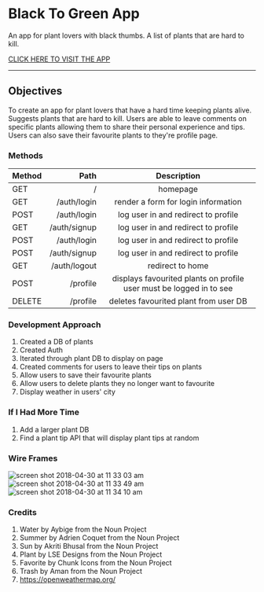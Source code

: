 Black To Green App
===================


An app for plant lovers with black thumbs. A list of plants that are hard to kill.

[CLICK HERE TO VISIT THE APP](http://blacktogreen.herokuapp.com/)

----------


Objectives
-------------

To create an app for plant lovers that have a hard time keeping plants alive. Suggests plants that are hard to kill. Users are able to leave comments on specific plants allowing them to share their personal experience and tips. Users can also save their favourite plants to they're profile page.


### Methods

| Method     | Path | Description   |
| :------- | ----: | :---: |
| GET | / |  homepage    |
| GET | /auth/login |  render a form for login information    |
| POST    | /auth/login   |    log user in and redirect to profile  |
| GET | /auth/signup |  log user in and redirect to profile    |
| POST    | /auth/login   |    log user in and redirect to profile  |
| POST | /auth/signup |  log user in and redirect to profile    |
| GET    | /auth/logout   |    redirect to home  |
| POST    | /profile   |  displays favourited plants on profile user must be logged in to see   |
| DELETE     | /profile    |  deletes favourited plant from user DB  |


### Development Approach

1. Created a DB of plants
2. Created Auth
3. Iterated through plant DB to display on page
4. Created comments for users to leave their tips on plants
5. Allow users to save their favourite plants
6. Allow users to delete plants they no longer want to favourite
7. Display weather in users' city




### If I Had More Time

1. Add a larger plant DB
2. Find a plant tip API that will display plant tips at random


### Wire Frames

![screen shot 2018-04-30 at 11 33 03 am](https://user-images.githubusercontent.com/34222706/39443850-aa3757b2-4c6a-11e8-9bc4-448e70d03092.png)
![screen shot 2018-04-30 at 11 33 49 am](https://user-images.githubusercontent.com/34222706/39443851-aa4c4af0-4c6a-11e8-80c5-5d132b669e40.png)
![screen shot 2018-04-30 at 11 34 10 am](https://user-images.githubusercontent.com/34222706/39443852-aa6105d0-4c6a-11e8-8ae7-7e58e5a4f846.png)


### Credits

1.    Water by Aybige from the Noun Project
2.  Summer by Adrien Coquet from the Noun Project
3. Sun by Akriti Bhusal from the Noun Project
4. Plant by LSE Designs from the Noun Project
5. Favorite by Chunk Icons from the Noun Project
6. Trash by Aman from the Noun Project
7. https://openweathermap.org/